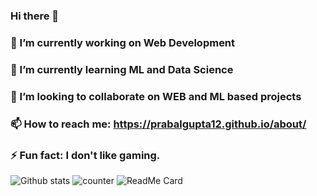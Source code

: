 ### Hi there 👋



 ### 🔭 I’m currently working on Web Development
 ### 🌱 I’m currently learning ML and Data Science 
### 👯 I’m looking to collaborate on WEB and ML based projects
###  📫 How to reach me: https://prabalgupta12.github.io/about/
### ⚡ Fun fact: I don't like gaming.

![Github stats](https://github-readme-stats.vercel.app/api?username=prabalgupta12&count_private=true&show_icons=true&theme=tokyonight&hide=issues)
![counter](https://en7k4niarxtrtbv.m.pipedream.net)
![ReadMe Card](https://github-readme-stats.vercel.app/api/pin/?username=prabalgupta12&repo=prabalgupta12.github.io&theme=radical)
